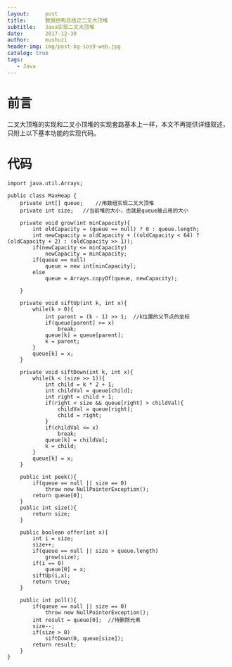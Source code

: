 ```yaml
---
layout:     post
title:      数据结构总结之二叉大顶堆
subtitle:   Java实现二叉大顶堆
date:       2017-12-30
author:     mushuzi
header-img: img/post-bg-ios9-web.jpg
catalog: true
tags:
   - Java
--- 
```


# 前言
二叉大顶堆的实现和二叉小顶堆的实现套路基本上一样，本文不再提供详细叙述，只附上以下基本功能的实现代码。

# 代码

    import java.util.Arrays;
    
    public class MaxHeap {
    	private int[] queue;	//用数组实现二叉大顶堆
    	private int size;	//当前堆的大小，也就是queue被占用的大小
    	
    	private void grow(int minCapacity){
    		int oldCapacity = (queue == null) ? 0 : queue.length;
    		int newCapacity = oldCapacity + ((oldCapacity < 64) ? (oldCapacity + 2) : (oldCapacity >> 1));
    		if(newCapacity <= minCapacity)
    			newCapacity = minCapacity;
    		if(queue == null)
    			queue = new int[minCapacity];
    		else
    			queue = Arrays.copyOf(queue, newCapacity);
    		
    	}
    	
    	private void siftUp(int k, int x){
    		while(k > 0){
    			int parent = (k - 1) >> 1;	//k位置的父节点的坐标
    			if(queue[parent] >= x)
    				break;
    			queue[k] = queue[parent];
    			k = parent;
    		}
    		queue[k] = x;
    	}
    	
    	private void siftDown(int k, int x){
    		while(k < (size >> 1)){
    			int child = k * 2 + 1;
    			int childVal = queue[child];
    			int right = child + 1;
    			if(right < size && queue[right] > childVal){
    				childVal = queue[right];
    				child = right;
    			}
    			if(childVal <= x)
    				break;
    			queue[k] = childVal;
    			k = child;
    		}
    		queue[k] = x;
    	}
    	
    	public int peek(){
    		if(queue == null || size == 0)
    			throw new NullPointerException();
    		return queue[0];
    	}
    	public int size(){
    		return size;
    	}
    	
    	public boolean offer(int x){
    		int i = size;
    		size++;
    		if(queue == null || size > queue.length)
    			grow(size);
    		if(i == 0)
    			queue[0] = x;
    		siftUp(i,x);			
    		return true;
    	}
    	
    	public int poll(){
    		if(queue == null || size == 0)
    			throw new NullPointerException();
    		int result = queue[0];	//待删除元素
    		size--;
    		if(size > 0)
    			siftDown(0, queue[size]);
    		return result;
    	}
    }
